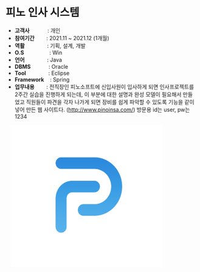 # 피노 인사 시스템

- <b>고객사</b></span>&nbsp;&nbsp;&nbsp;&nbsp;&nbsp;&nbsp;&nbsp;&nbsp;&nbsp;&nbsp;&nbsp;&nbsp;: 개인
- <b>참여기간</b>&nbsp;&nbsp;&nbsp;&nbsp;&nbsp;&nbsp;&nbsp;&nbsp;: 2021.11 ~ 2021.12 (1개월)
- <b>역활</b>&nbsp;&nbsp;&nbsp;&nbsp;&nbsp;&nbsp;&nbsp;&nbsp;&nbsp;&nbsp;&nbsp;&nbsp;&nbsp;&nbsp;&nbsp;: 기획, 설계, 개발
- <b>O.S</b>&nbsp;&nbsp;&nbsp;&nbsp;&nbsp;&nbsp;&nbsp;&nbsp;&nbsp;&nbsp;&nbsp;&nbsp;&nbsp;&nbsp;&nbsp;&nbsp; : Win
- <b>언어</b>&nbsp;&nbsp;&nbsp;&nbsp;&nbsp;&nbsp;&nbsp;&nbsp;&nbsp;&nbsp;&nbsp;&nbsp;&nbsp;&nbsp; : Java
- <b>DBMS</b>&nbsp;&nbsp;&nbsp;&nbsp;&nbsp;&nbsp;&nbsp;&nbsp;&nbsp;&nbsp;&nbsp;&nbsp;: Oracle
- <b>Tool</b>&nbsp;&nbsp;&nbsp;&nbsp;&nbsp;&nbsp;&nbsp;&nbsp;&nbsp;&nbsp;&nbsp;&nbsp;&nbsp;&nbsp;&nbsp;: Eclipse
- <b>Framework</b>&nbsp;&nbsp;&nbsp;&nbsp;: Spring
- <b>업무내용</b>&nbsp;&nbsp;&nbsp;&nbsp;&nbsp;&nbsp;&nbsp;&nbsp;: 전직장인 피노소프트에 신입사원이 입사하게 되면 인사프로젝트를 2주간 실습을 진행하게 되는데, 이 부분에 대한 설명과 완성 모델이 필요해서 만들었고 직원들이 파견을 각자 나가게 되면 장비를 쉽게 파악할 수 있도록 기능을 같이 넣어 만든 웹 사이트다. (http://www.pinoinsa.com/) 방문용 id는 user, pw는 1234

&nbsp;&nbsp;&nbsp;<img src="projects/pino.png" width="400">
